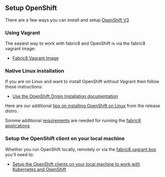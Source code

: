 ## Setup OpenShift

There are a few ways you can install and setup [OpenShift V3](http://www.openshift.org/)

### Using Vagrant

The easiest way to work with fabric8 and OpenShift is via the fabric8 vagrant image:

* [Fabric8 Vagrant Image](getStartedVagrant.html)

### Native Linux installation

If you are on Linux and want to install OpenShift without Vagrant then follow these instructions:

* [Use the OpenShift Origin Installation documentation](http://docs.openshift.org/latest/getting_started/developers.html)

Here are our additional [tips on installing OpenShift on Linux](openShiftInstall.html) from the release distro.

Somme additional [requirements](openShiftInstall.html#configure-openshift) are needed for running the [fabric8 applications](fabric8OnOpenShift.html)

### Setup the OpenShift client on your local machine

Whether you run OpenShift locally, remotely or via the [fabric8 vagrant box](getStartedVagrant.html) you'll need to:

* [Setup the OpenShift clients on your local machine to work with Kubernetes and OpenShift](setupLocalHost.html)
